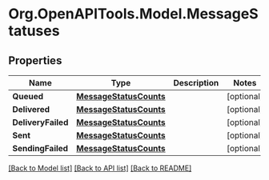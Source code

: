 
# Org.OpenAPITools.Model.MessageStatuses

## Properties

Name | Type | Description | Notes
------------ | ------------- | ------------- | -------------
**Queued** | [**MessageStatusCounts**](MessageStatusCounts.md) |  | [optional] 
**Delivered** | [**MessageStatusCounts**](MessageStatusCounts.md) |  | [optional] 
**DeliveryFailed** | [**MessageStatusCounts**](MessageStatusCounts.md) |  | [optional] 
**Sent** | [**MessageStatusCounts**](MessageStatusCounts.md) |  | [optional] 
**SendingFailed** | [**MessageStatusCounts**](MessageStatusCounts.md) |  | [optional] 

[[Back to Model list]](../README.md#documentation-for-models)
[[Back to API list]](../README.md#documentation-for-api-endpoints)
[[Back to README]](../README.md)

